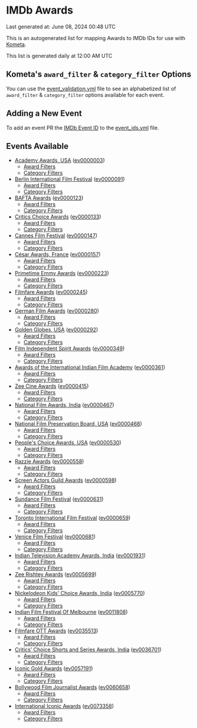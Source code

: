 # IMDb Awards

Last generated at: June 08, 2024 00:48 UTC

This is an autogenerated list for mapping Awards to IMDb IDs for use with [Kometa](https://github.com/Kometa-Team/Kometa).

This list is generated daily at 12:00 AM UTC 

## Kometa's `award_filter` & `category_filter` Options

You can use the [event_validation.yml](https://github.com/Kometa-Team/IMDb-Awards/blob/master/event_validation.yml) file to see an alphabetized list of `award_filter` & `category_filter` options available for each event.

## Adding a New Event

To add an event PR the [IMDb Event ID](https://www.imdb.com/event/all/) to the [event_ids.yml](https://github.com/Kometa-Team/IMDb-Awards/blob/master/event_ids.yml) file.

## Events Available

* [Academy Awards, USA](https://www.imdb.com/event/ev0000003) ([ev0000003](https://github.com/Kometa-Team/IMDb-Awards/blob/master/event_validation.yml#L1))
  * [Award Filters](https://github.com/Kometa-Team/IMDb-Awards/blob/master/event_validation.yml#L6)
  * [Category Filters](https://github.com/Kometa-Team/IMDb-Awards/blob/master/event_validation.yml#L14)
* [Berlin International Film Festival](https://www.imdb.com/event/ev0000091) ([ev0000091](https://github.com/Kometa-Team/IMDb-Awards/blob/master/event_validation.yml#L148))
  * [Award Filters](https://github.com/Kometa-Team/IMDb-Awards/blob/master/event_validation.yml#L152)
  * [Category Filters](https://github.com/Kometa-Team/IMDb-Awards/blob/master/event_validation.yml#L346)
* [BAFTA Awards](https://www.imdb.com/event/ev0000123) ([ev0000123](https://github.com/Kometa-Team/IMDb-Awards/blob/master/event_validation.yml#L622))
  * [Award Filters](https://github.com/Kometa-Team/IMDb-Awards/blob/master/event_validation.yml#L627)
  * [Category Filters](https://github.com/Kometa-Team/IMDb-Awards/blob/master/event_validation.yml#L660)
* [Critics Choice Awards](https://www.imdb.com/event/ev0000133) ([ev0000133](https://github.com/Kometa-Team/IMDb-Awards/blob/master/event_validation.yml#L1150))
  * [Award Filters](https://github.com/Kometa-Team/IMDb-Awards/blob/master/event_validation.yml#L1153)
  * [Category Filters](https://github.com/Kometa-Team/IMDb-Awards/blob/master/event_validation.yml#L1158)
* [Cannes Film Festival](https://www.imdb.com/event/ev0000147) ([ev0000147](https://github.com/Kometa-Team/IMDb-Awards/blob/master/event_validation.yml#L1259))
  * [Award Filters](https://github.com/Kometa-Team/IMDb-Awards/blob/master/event_validation.yml#L1264)
  * [Category Filters](https://github.com/Kometa-Team/IMDb-Awards/blob/master/event_validation.yml#L1430)
* [César Awards, France](https://www.imdb.com/event/ev0000157) ([ev0000157](https://github.com/Kometa-Team/IMDb-Awards/blob/master/event_validation.yml#L1659))
  * [Award Filters](https://github.com/Kometa-Team/IMDb-Awards/blob/master/event_validation.yml#L1662)
  * [Category Filters](https://github.com/Kometa-Team/IMDb-Awards/blob/master/event_validation.yml#L1667)
* [Primetime Emmy Awards](https://www.imdb.com/event/ev0000223) ([ev0000223](https://github.com/Kometa-Team/IMDb-Awards/blob/master/event_validation.yml#L1724))
  * [Award Filters](https://github.com/Kometa-Team/IMDb-Awards/blob/master/event_validation.yml#L1729)
  * [Category Filters](https://github.com/Kometa-Team/IMDb-Awards/blob/master/event_validation.yml#L1736)
* [Filmfare Awards](https://www.imdb.com/event/ev0000245) ([ev0000245](https://github.com/Kometa-Team/IMDb-Awards/blob/master/event_validation.yml#L2937))
  * [Award Filters](https://github.com/Kometa-Team/IMDb-Awards/blob/master/event_validation.yml#L2941)
  * [Category Filters](https://github.com/Kometa-Team/IMDb-Awards/blob/master/event_validation.yml#L2950)
* [German Film Awards](https://www.imdb.com/event/ev0000280) ([ev0000280](https://github.com/Kometa-Team/IMDb-Awards/blob/master/event_validation.yml#L3052))
  * [Award Filters](https://github.com/Kometa-Team/IMDb-Awards/blob/master/event_validation.yml#L3056)
  * [Category Filters](https://github.com/Kometa-Team/IMDb-Awards/blob/master/event_validation.yml#L3079)
* [Golden Globes, USA](https://www.imdb.com/event/ev0000292) ([ev0000292](https://github.com/Kometa-Team/IMDb-Awards/blob/master/event_validation.yml#L3152))
  * [Award Filters](https://github.com/Kometa-Team/IMDb-Awards/blob/master/event_validation.yml#L3157)
  * [Category Filters](https://github.com/Kometa-Team/IMDb-Awards/blob/master/event_validation.yml#L3165)
* [Film Independent Spirit Awards](https://www.imdb.com/event/ev0000349) ([ev0000349](https://github.com/Kometa-Team/IMDb-Awards/blob/master/event_validation.yml#L3331))
  * [Award Filters](https://github.com/Kometa-Team/IMDb-Awards/blob/master/event_validation.yml#L3334)
  * [Category Filters](https://github.com/Kometa-Team/IMDb-Awards/blob/master/event_validation.yml#L3343)
* [Awards of the International Indian Film Academy](https://www.imdb.com/event/ev0000361) ([ev0000361](https://github.com/Kometa-Team/IMDb-Awards/blob/master/event_validation.yml#L3383))
  * [Award Filters](https://github.com/Kometa-Team/IMDb-Awards/blob/master/event_validation.yml#L3385)
  * [Category Filters](https://github.com/Kometa-Team/IMDb-Awards/blob/master/event_validation.yml#L3394)
* [Zee Cine Awards](https://www.imdb.com/event/ev0000415) ([ev0000415](https://github.com/Kometa-Team/IMDb-Awards/blob/master/event_validation.yml#L3473))
  * [Award Filters](https://github.com/Kometa-Team/IMDb-Awards/blob/master/event_validation.yml#L3475)
  * [Category Filters](https://github.com/Kometa-Team/IMDb-Awards/blob/master/event_validation.yml#L3485)
* [National Film Awards, India](https://www.imdb.com/event/ev0000467) ([ev0000467](https://github.com/Kometa-Team/IMDb-Awards/blob/master/event_validation.yml#L3590))
  * [Award Filters](https://github.com/Kometa-Team/IMDb-Awards/blob/master/event_validation.yml#L3594)
  * [Category Filters](https://github.com/Kometa-Team/IMDb-Awards/blob/master/event_validation.yml#L3607)
* [National Film Preservation Board, USA](https://www.imdb.com/event/ev0000468) ([ev0000468](https://github.com/Kometa-Team/IMDb-Awards/blob/master/event_validation.yml#L3798))
  * [Award Filters](https://github.com/Kometa-Team/IMDb-Awards/blob/master/event_validation.yml#L3801)
  * [Category Filters](https://github.com/Kometa-Team/IMDb-Awards/blob/master/event_validation.yml#L3803)
* [People's Choice Awards, USA](https://www.imdb.com/event/ev0000530) ([ev0000530](https://github.com/Kometa-Team/IMDb-Awards/blob/master/event_validation.yml#L3806))
  * [Award Filters](https://github.com/Kometa-Team/IMDb-Awards/blob/master/event_validation.yml#L3809)
  * [Category Filters](https://github.com/Kometa-Team/IMDb-Awards/blob/master/event_validation.yml#L3812)
* [Razzie Awards](https://www.imdb.com/event/ev0000558) ([ev0000558](https://github.com/Kometa-Team/IMDb-Awards/blob/master/event_validation.yml#L4054))
  * [Award Filters](https://github.com/Kometa-Team/IMDb-Awards/blob/master/event_validation.yml#L4057)
  * [Category Filters](https://github.com/Kometa-Team/IMDb-Awards/blob/master/event_validation.yml#L4062)
* [Screen Actors Guild Awards](https://www.imdb.com/event/ev0000598) ([ev0000598](https://github.com/Kometa-Team/IMDb-Awards/blob/master/event_validation.yml#L4102))
  * [Award Filters](https://github.com/Kometa-Team/IMDb-Awards/blob/master/event_validation.yml#L4105)
  * [Category Filters](https://github.com/Kometa-Team/IMDb-Awards/blob/master/event_validation.yml#L4107)
* [Sundance Film Festival](https://www.imdb.com/event/ev0000631) ([ev0000631](https://github.com/Kometa-Team/IMDb-Awards/blob/master/event_validation.yml#L4133))
  * [Award Filters](https://github.com/Kometa-Team/IMDb-Awards/blob/master/event_validation.yml#L4136)
  * [Category Filters](https://github.com/Kometa-Team/IMDb-Awards/blob/master/event_validation.yml#L4186)
* [Toronto International Film Festival](https://www.imdb.com/event/ev0000659) ([ev0000659](https://github.com/Kometa-Team/IMDb-Awards/blob/master/event_validation.yml#L4298))
  * [Award Filters](https://github.com/Kometa-Team/IMDb-Awards/blob/master/event_validation.yml#L4301)
  * [Category Filters](https://github.com/Kometa-Team/IMDb-Awards/blob/master/event_validation.yml#L4351)
* [Venice Film Festival](https://www.imdb.com/event/ev0000681) ([ev0000681](https://github.com/Kometa-Team/IMDb-Awards/blob/master/event_validation.yml#L4421))
  * [Award Filters](https://github.com/Kometa-Team/IMDb-Awards/blob/master/event_validation.yml#L4426)
  * [Category Filters](https://github.com/Kometa-Team/IMDb-Awards/blob/master/event_validation.yml#L4759)
* [Indian Television Academy Awards, India](https://www.imdb.com/event/ev0001931) ([ev0001931](https://github.com/Kometa-Team/IMDb-Awards/blob/master/event_validation.yml#L5197))
  * [Award Filters](https://github.com/Kometa-Team/IMDb-Awards/blob/master/event_validation.yml#L5199)
  * [Category Filters](https://github.com/Kometa-Team/IMDb-Awards/blob/master/event_validation.yml#L5207)
* [Zee Rishtey Awards](https://www.imdb.com/event/ev0005699) ([ev0005699](https://github.com/Kometa-Team/IMDb-Awards/blob/master/event_validation.yml#L5380))
  * [Award Filters](https://github.com/Kometa-Team/IMDb-Awards/blob/master/event_validation.yml#L5382)
  * [Category Filters](https://github.com/Kometa-Team/IMDb-Awards/blob/master/event_validation.yml#L5384)
* [Nickelodeon Kids' Choice Awards, India](https://www.imdb.com/event/ev0005770) ([ev0005770](https://github.com/Kometa-Team/IMDb-Awards/blob/master/event_validation.yml#L5459))
  * [Award Filters](https://github.com/Kometa-Team/IMDb-Awards/blob/master/event_validation.yml#L5461)
  * [Category Filters](https://github.com/Kometa-Team/IMDb-Awards/blob/master/event_validation.yml#L5464)
* [Indian Film Festival Of Melbourne](https://www.imdb.com/event/ev0011808) ([ev0011808](https://github.com/Kometa-Team/IMDb-Awards/blob/master/event_validation.yml#L5499))
  * [Award Filters](https://github.com/Kometa-Team/IMDb-Awards/blob/master/event_validation.yml#L5501)
  * [Category Filters](https://github.com/Kometa-Team/IMDb-Awards/blob/master/event_validation.yml#L5513)
* [Filmfare OTT Awards](https://www.imdb.com/event/ev0035513) ([ev0035513](https://github.com/Kometa-Team/IMDb-Awards/blob/master/event_validation.yml#L5532))
  * [Award Filters](https://github.com/Kometa-Team/IMDb-Awards/blob/master/event_validation.yml#L5534)
  * [Category Filters](https://github.com/Kometa-Team/IMDb-Awards/blob/master/event_validation.yml#L5540)
* [Critics’ Choice Shorts and Series Awards, India](https://www.imdb.com/event/ev0036701) ([ev0036701](https://github.com/Kometa-Team/IMDb-Awards/blob/master/event_validation.yml#L5603))
  * [Award Filters](https://github.com/Kometa-Team/IMDb-Awards/blob/master/event_validation.yml#L5605)
  * [Category Filters](https://github.com/Kometa-Team/IMDb-Awards/blob/master/event_validation.yml#L5608)
* [Iconic Gold Awards](https://www.imdb.com/event/ev0057191) ([ev0057191](https://github.com/Kometa-Team/IMDb-Awards/blob/master/event_validation.yml#L5626))
  * [Award Filters](https://github.com/Kometa-Team/IMDb-Awards/blob/master/event_validation.yml#L5628)
  * [Category Filters](https://github.com/Kometa-Team/IMDb-Awards/blob/master/event_validation.yml#L5630)
* [Bollywood Film Journalist Awards](https://www.imdb.com/event/ev0060658) ([ev0060658](https://github.com/Kometa-Team/IMDb-Awards/blob/master/event_validation.yml#L5689))
  * [Award Filters](https://github.com/Kometa-Team/IMDb-Awards/blob/master/event_validation.yml#L5691)
  * [Category Filters](https://github.com/Kometa-Team/IMDb-Awards/blob/master/event_validation.yml#L5696)
* [International Iconic Awards](https://www.imdb.com/event/ev0073358) ([ev0073358](https://github.com/Kometa-Team/IMDb-Awards/blob/master/event_validation.yml#L5707))
  * [Award Filters](https://github.com/Kometa-Team/IMDb-Awards/blob/master/event_validation.yml#L5709)
  * [Category Filters](https://github.com/Kometa-Team/IMDb-Awards/blob/master/event_validation.yml#L5711)
